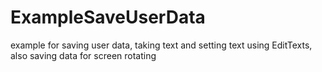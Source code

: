 # ExampleSaveUserData
example for saving user data, taking text and setting text using EditTexts, also saving data for screen rotating
